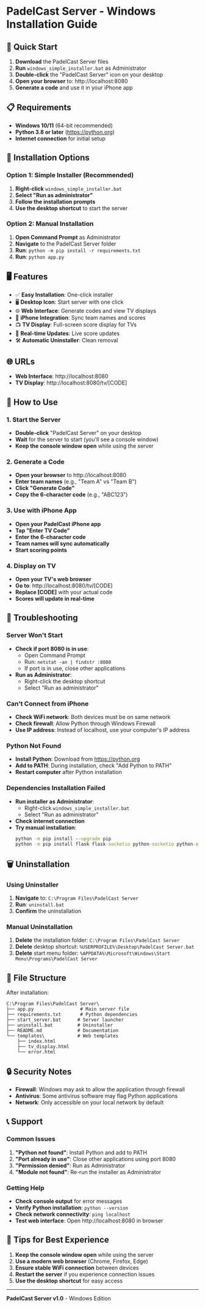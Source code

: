 # PadelCast Server - Windows Installation Guide

## 🎾 Quick Start

1. **Download** the PadelCast Server files
2. **Run** `windows_simple_installer.bat` as Administrator
3. **Double-click** the "PadelCast Server" icon on your desktop
4. **Open your browser** to: http://localhost:8080
5. **Generate a code** and use it in your iPhone app

## 📋 Requirements

- **Windows 10/11** (64-bit recommended)
- **Python 3.8 or later** (https://python.org)
- **Internet connection** for initial setup

## 🚀 Installation Options

### Option 1: Simple Installer (Recommended)
1. **Right-click** `windows_simple_installer.bat`
2. **Select "Run as administrator"**
3. **Follow the installation prompts**
4. **Use the desktop shortcut** to start the server

### Option 2: Manual Installation
1. **Open Command Prompt** as Administrator
2. **Navigate** to the PadelCast Server folder
3. **Run**: `python -m pip install -r requirements.txt`
4. **Run**: `python app.py`

## 🖥️ Features

- ✅ **Easy Installation**: One-click installer
- 🖥️ **Desktop Icon**: Start server with one click
- 🌐 **Web Interface**: Generate codes and view TV displays
- 📱 **iPhone Integration**: Sync team names and scores
- 📺 **TV Display**: Full-screen score display for TVs
- 🔄 **Real-time Updates**: Live score updates
- 🛠️ **Automatic Uninstaller**: Clean removal

## 🌐 URLs

- **Web Interface**: http://localhost:8080
- **TV Display**: http://localhost:8080/tv/[CODE]

## 📱 How to Use

### 1. Start the Server
- **Double-click** "PadelCast Server" on your desktop
- **Wait** for the server to start (you'll see a console window)
- **Keep the console window open** while using the server

### 2. Generate a Code
- **Open your browser** to http://localhost:8080
- **Enter team names** (e.g., "Team A" vs "Team B")
- **Click "Generate Code"**
- **Copy the 6-character code** (e.g., "ABC123")

### 3. Use with iPhone App
- **Open your PadelCast iPhone app**
- **Tap "Enter TV Code"**
- **Enter the 6-character code**
- **Team names will sync automatically**
- **Start scoring points**

### 4. Display on TV
- **Open your TV's web browser**
- **Go to**: http://localhost:8080/tv/[CODE]
- **Replace [CODE]** with your actual code
- **Scores will update in real-time**

## 🔧 Troubleshooting

### Server Won't Start
- **Check if port 8080 is in use**:
  - Open Command Prompt
  - Run: `netstat -an | findstr :8080`
  - If port is in use, close other applications
- **Run as Administrator**:
  - Right-click the desktop shortcut
  - Select "Run as administrator"

### Can't Connect from iPhone
- **Check WiFi network**: Both devices must be on same network
- **Check firewall**: Allow Python through Windows Firewall
- **Use IP address**: Instead of localhost, use your computer's IP address

### Python Not Found
- **Install Python**: Download from https://python.org
- **Add to PATH**: During installation, check "Add Python to PATH"
- **Restart computer** after Python installation

### Dependencies Installation Failed
- **Run installer as Administrator**:
  - Right-click `windows_simple_installer.bat`
  - Select "Run as administrator"
- **Check internet connection**
- **Try manual installation**:
  ```cmd
  python -m pip install --upgrade pip
  python -m pip install flask flask-socketio python-socketio python-engineio
  ```

## 🗑️ Uninstallation

### Using Uninstaller
1. **Navigate** to: `C:\Program Files\PadelCast Server`
2. **Run**: `uninstall.bat`
3. **Confirm** the uninstallation

### Manual Uninstallation
1. **Delete** the installation folder: `C:\Program Files\PadelCast Server`
2. **Delete** desktop shortcut: `%USERPROFILE%\Desktop\PadelCast Server.bat`
3. **Delete** start menu folder: `%APPDATA%\Microsoft\Windows\Start Menu\Programs\PadelCast Server`

## 📁 File Structure

After installation:
```
C:\Program Files\PadelCast Server\
├── app.py                 # Main server file
├── requirements.txt       # Python dependencies
├── start_server.bat      # Server launcher
├── uninstall.bat         # Uninstaller
├── README.md             # Documentation
└── templates\            # Web templates
    ├── index.html
    ├── tv_display.html
    └── error.html
```

## 🔒 Security Notes

- **Firewall**: Windows may ask to allow the application through firewall
- **Antivirus**: Some antivirus software may flag Python applications
- **Network**: Only accessible on your local network by default

## 📞 Support

### Common Issues
1. **"Python not found"**: Install Python and add to PATH
2. **"Port already in use"**: Close other applications using port 8080
3. **"Permission denied"**: Run as Administrator
4. **"Module not found"**: Re-run the installer as Administrator

### Getting Help
- **Check console output** for error messages
- **Verify Python installation**: `python --version`
- **Check network connectivity**: `ping localhost`
- **Test web interface**: Open http://localhost:8080 in browser

## 🎯 Tips for Best Experience

1. **Keep the console window open** while using the server
2. **Use a modern web browser** (Chrome, Firefox, Edge)
3. **Ensure stable WiFi connection** between devices
4. **Restart the server** if you experience connection issues
5. **Use the desktop shortcut** for easy access

---

**PadelCast Server v1.0** - Windows Edition
